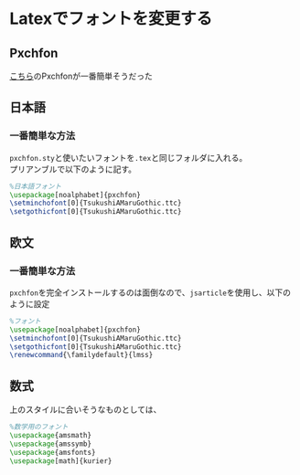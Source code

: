 # Latexでフォントを変更する

## Pxchfon
[こちら](http://zrbabbler.sp.land.to/pxchfon.html#ssec-environ)のPxchfonが一番簡単そうだった

## 日本語
### 一番簡単な方法
`pxchfon.sty`と使いたいフォントを`.tex`と同じフォルダに入れる。  
プリアンブルで以下のように記す。
```tex
%日本語フォント
\usepackage[noalphabet]{pxchfon}
\setminchofont[0]{TsukushiAMaruGothic.ttc} 
\setgothicfont[0]{TsukushiAMaruGothic.ttc}  
```

## 欧文
### 一番簡単な方法
`pxchfon`を完全インストールするのは面倒なので、`jsarticle`を使用し、以下のように設定
```tex
%フォント
\usepackage[noalphabet]{pxchfon}
\setminchofont[0]{TsukushiAMaruGothic.ttc} 
\setgothicfont[0]{TsukushiAMaruGothic.ttc}  
\renewcommand{\familydefault}{lmss}
```

## 数式
上のスタイルに合いそうなものとしては、
```tex
%数学用のフォント
\usepackage{amsmath} 
\usepackage{amssymb}
\usepackage{amsfonts} 
\usepackage[math]{kurier}
```
